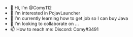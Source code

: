 - 👋 Hi, I’m @Comy112
- 👀 I’m interested in PojavLauncher
- 🌱 I’m currently learning how to get job so I can buy Java
- 💞️ I’m looking to collaborate on ...
- 📫 How to reach me:
Discord: Comy#3491

<!---
Comy112/Comy112 is a ✨ special ✨ repository because its `README.md` (this file) appears on your GitHub profile.
You can click the Preview link to take a look at your changes.
--->
